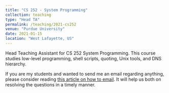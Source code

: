 ```yaml
---
title: "CS 252 - System Programming"
collection: teaching
type: "Head TA"
permalink: /teaching/2021-cs252
venue: "Purdue University"
date: 2021-01-15
location: "West Lafayette, US"
---
```


Head Teaching Assistant for CS 252 System Programming. This course studies low-level programming, shell scripts, quoting, Unix tools, and DNS hierarchy.

If you are my students and wanted to send me an email regarding anything, please consider reading [this article on how to email](http://matt.might.net/articles/how-to-email/). It will help us both on resolving the questions in a timely manner.
